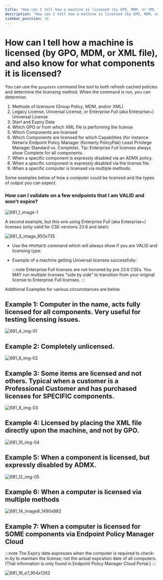 ```yaml
---
title: "How can I tell how a machine is licensed (by GPO, MDM, or XML file), and also know for what components it is licensed?"
description: "How can I tell how a machine is licensed (by GPO, MDM, or XML file), and also know for what components it is licensed?"
sidebar_position: 10
---
```


# How can I tell how a machine is licensed (by GPO, MDM, or XML file), and also know for what components it is licensed?

You can use the `ppupdate` command line tool to both refresh cached policies and determine the
licensing method. When the command is run, you can determine:

1. Methods of licensure (Group Policy, MDM, and/or XML)
2. Legacy License, Universal License, or Enterprise Full (aka Enterprise+) Universal License
3. Start and Expiry Date
4. Which GPO or from which XML file is performing the license
5. Which Components are licensed
6. Which Components are licensed for which Capabilities (for instance Netwrix Endpoint Policy
   Manager (formerly PolicyPak) Least Privilege Manager Standard vs. Complete).
   Tip: Enterprise Full licenses always show Complete for all components.
7. When a specific component is expressly disabled via an ADMX policy.
8. When a specific component is expressly disabled via the license file.
9. When a specific computer is licensed via multiple methods.

Some examples below of how a computer could be licensed and the types of output you can expect.

### How can I validate on a few endpoints that I am VALID and won't expire?

![681_1_image-1](/images/endpointpolicymanager/troubleshooting/license/681_1_image-1.webp)

A second example, but this one using Enterprise Full (aka Enterprise+) licenses (only valid for CSE
versions 23.6 and later):

![681_3_image_950x735](/images/endpointpolicymanager/troubleshooting/license/935_6_image-20230713042924-6_950x735.webp)

- Use the `PPUPDATE` command which will always show if you are VALID and licensing type.
- Example of a machine getting Universal licenses successfully:

  :::note
  Enterprise Full licenses are not honored by pre 23.6 CSEs. You MAY run multiple
  licenses "side by side" to transition from your original license to Enterprise Full licenses.
  :::


Additional Examples for various circumstances are below.

## Example 1: Computer in the name, acts fully licensed for all components. Very useful for testing licensing issues.

![681_4_img-01](/images/endpointpolicymanager/troubleshooting/license/681_4_img-01.webp)

## Example 2: Completely unlicensed.

![681_6_img-02](/images/endpointpolicymanager/troubleshooting/license/681_6_img-02.webp)

## Example 3: Some items are licensed and not others. Typical when a customer is a Professional Customer and has purchased licenses for SPECIFIC components.

![681_8_img-03](/images/endpointpolicymanager/troubleshooting/license/681_8_img-03.webp)

## Example 4: Licensed by placing the XML file directly upon the machine, and not by GPO.

![681_10_img-04](/images/endpointpolicymanager/troubleshooting/license/681_10_img-04.webp)

## Example 5: When a component is licensed, but expressly disabled by ADMX.

![681_12_img-05](/images/endpointpolicymanager/troubleshooting/license/681_12_img-05.webp)

## Example 6: When a computer is licensed via multiple methods

![681_14_image8_1490x882](/images/endpointpolicymanager/troubleshooting/license/681_14_image8_1490x882.webp)

## Example 7: When a computer is licensed for SOME components via Endpoint Policy Manager Cloud

:::note
The Expiry date expresses when the computer is required to check-in by to maintain the
license; not the actual expiration date of all computers. (That information is only found in
Endpoint Policy Manager Cloud Portal.)
:::


![681_16_e7_954x1262](/images/endpointpolicymanager/troubleshooting/license/681_16_e7_954x1262.webp)
